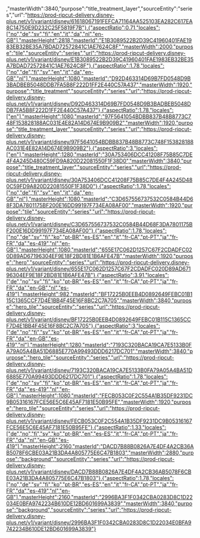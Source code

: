 ,"masterWidth":3840,"purpose":"title_treatment_layer","sourceEntity":"series","url":"https://prod-ripcut-delivery.disney-plus.net/v1/variant/disney/61618067191FEFCA71164AA525103EA282C617EA8C14750E9D232C25F5819F7B"},{"aspectRatio":0.71,"locales":["no","de","sv","fi","en","it","da","nl","en-GB"],"masterHeight":2818,"masterId":"E1B3089522B2D39C41960401FAE1983EB32BE35A7BDAD72572841C1AE7624C8F","masterWidth":2000,"purpose":"tile","sourceEntity":"series","url":"https://prod-ripcut-delivery.disney-plus.net/v1/variant/disney/E1B3089522B2D39C41960401FAE1983EB32BE35A7BDAD72572841C1AE7624C8F"},{"aspectRatio":1.78,"locales":["no","de","fi","sv","en","it","da","en-GB","nl"],"masterHeight":1080,"masterId":"D92D463314D69B7FD0548D9B3BADBEB5048DDB7FA5B8F222D1FF2E440C57A437","masterWidth":1920,"purpose":"title_treatment","sourceEntity":"series","url":"https://prod-ripcut-delivery.disney-plus.net/v1/variant/disney/D92D463314D69B7FD0548D9B3BADBEB5048DDB7FA5B8F222D1FF2E440C57A437"},{"aspectRatio":1.78,"locales":["en"],"masterHeight":1080,"masterId":"97F5641054BDBB837B48B8773C748F153828188AC031E4E82A14D674E9B909B2","masterWidth":1920,"purpose":"title_treatment_layer","sourceEntity":"series","url":"https://prod-ripcut-delivery.disney-plus.net/v1/variant/disney/97F5641054BDBB837B48B8773C748F153828188AC031E4E82A14D674E9B909B2"},{"aspectRatio":3,"locales":["en"],"masterHeight":1280,"masterId":"30A753406DCC41208F75B85C7DE4F4A245D480C59FD9A820D22081550F1F38D0","masterWidth":3840,"purpose":"title_treatment_layer","sourceEntity":"series","url":"https://prod-ripcut-delivery.disney-plus.net/v1/variant/disney/30A753406DCC41208F75B85C7DE4F4A245D480C59FD9A820D22081550F1F38D0"},{"aspectRatio":1.78,"locales":["no","de","fi","sv","en","it","da","en-GB","nl"],"masterHeight":1080,"masterId":"C3D657556737532C0584B44D68F3DA7801175BF200E16DD99197F734EA08AF00","masterWidth":1920,"purpose":"tile","sourceEntity":"series","url":"https://prod-ripcut-delivery.disney-plus.net/v1/variant/disney/C3D657556737532C0584B44D68F3DA7801175BF200E16DD99197F734EA08AF00"},{"aspectRatio":1.78,"locales":["no","de","sv","fi","ko","pt-BR","es-ES","en","it","fr-CA","pt-PT","ja","fr-FR","da","es-419","nl","en-GB"],"masterHeight":1080,"masterId":"655E17C062D1257C67F2CDADFC020D89AD67196304EF9E18F2BD81E1B6AFE47B","masterWidth":1920,"purpose":"hero","sourceEntity":"series","url":"https://prod-ripcut-delivery.disney-plus.net/v1/variant/disney/655E17C062D1257C67F2CDADFC020D89AD67196304EF9E18F2BD81E1B6AFE47B"},{"aspectRatio":3.91,"locales":["de","no","sv","fi","ko","pt-BR","es-ES","en","it","fr-CA","pt-PT","ja","fr-FR","da","en-GB","nl","es-419"],"masterHeight":982,"masterId":"BF17225B0EEB4D0892649FEBC01B115C1365CCF7D4E1BB4F45E16F8BC2C7A705","masterWidth":3840,"purpose":"hero_tile","sourceEntity":"series","url":"https://prod-ripcut-delivery.disney-plus.net/v1/variant/disney/BF17225B0EEB4D0892649FEBC01B115C1365CCF7D4E1BB4F45E16F8BC2C7A705"},{"aspectRatio":3,"locales":["de","no","fi","sv","ko","pt-BR","es-ES","en","it","fr-CA","pt-PT","ja","fr-FR","da","en-GB","es-419","nl"],"masterHeight":1280,"masterId":"7193C320BACA19CA7E5133B0FA79A05A4BA51D6885E770A99493DDD6217DC701","masterWidth":3840,"purpose":"hero_tile","sourceEntity":"series","url":"https://prod-ripcut-delivery.disney-plus.net/v1/variant/disney/7193C320BACA19CA7E5133B0FA79A05A4BA51D6885E770A99493DDD6217DC701"},{"aspectRatio":1.78,"locales":["de","no","sv","fi","ko","pt-BR","es-ES","en","it","fr-CA","pt-PT","ja","fr-FR","da","es-419","nl","en-GB"],"masterHeight":1080,"masterId":"FECB053C0F2C554A1B35DF9231DC9B05316167FCE56E5C6E45AF7181E50B95FE","masterWidth":1920,"purpose":"hero_tile","sourceEntity":"series","url":"https://prod-ripcut-delivery.disney-plus.net/v1/variant/disney/FECB053C0F2C554A1B35DF9231DC9B05316167FCE56E5C6E45AF7181E50B95FE"},{"aspectRatio":1.33,"locales":["de","no","fi","sv","ko","pt-BR","en","es-ES","it","fr-CA","pt-PT","ja","fr-FR","da","nl","en-GB","es-419"],"masterHeight":2160,"masterId":"DACD7B88B0826A7E4DF4A2CB36AB5078F6CBE03A21B3DA4A805775E6C47B1803","masterWidth":2880,"purpose":"background","sourceEntity":"series","url":"https://prod-ripcut-delivery.disney-plus.net/v1/variant/disney/DACD7B88B0826A7E4DF4A2CB36AB5078F6CBE03A21B3DA4A805775E6C47B1803"},{"aspectRatio":1.78,"locales":["no","de","sv","fi","ko","pt-BR","es-ES","en","it","fr-CA","pt-PT","ja","fr-FR","da","es-419","nl","en-GB"],"masterHeight":2160,"masterId":"2996BA3F1F0342CBA0283D8C1D22034E0BFA9742234B610DE12BD601699A3839","masterWidth":3840,"purpose":"background","sourceEntity":"series","url":"https://prod-ripcut-delivery.disney-plus.net/v1/variant/disney/2996BA3F1F0342CBA0283D8C1D22034E0BFA9742234B610DE12BD601699A3839"}
